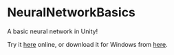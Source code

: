 # NeuralNetworkBasics
A basic neural network in Unity!

Try it [here](https://delunado.itch.io/neural) online, or download it for Windows from [here]().
